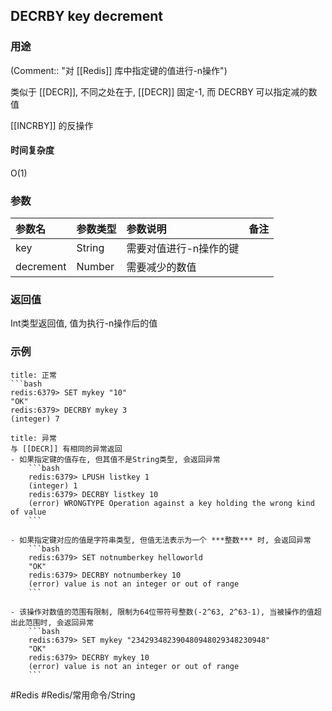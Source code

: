 ## DECRBY key decrement

### 用途
(Comment:: "对 [[Redis]] 库中指定键的值进行-n操作")

类似于 [[DECR]], 不同之处在于, [[DECR]] 固定-1, 而 DECRBY 可以指定减的数值

[[INCRBY]] 的反操作

#### 时间复杂度
O(1)

### 参数
|参数名|参数类型|参数说明|备注|
|:-|:-|:-|:-|
|key|String|需要对值进行-n操作的键||
|decrement|Number|需要减少的数值||

### 返回值
Int类型返回值, 值为执行-n操作后的值

### 示例
```ad-info
title: 正常
```bash
redis:6379> SET mykey "10"
"OK"
redis:6379> DECRBY mykey 3
(integer) 7
```

```ad-danger
title: 异常
与 [[DECR]] 有相同的异常返回
- 如果指定键的值存在, 但其值不是String类型, 会返回异常
	```bash
	redis:6379> LPUSH listkey 1
	(integer) 1
	redis:6379> DECRBY listkey 10
	(error) WRONGTYPE Operation against a key holding the wrong kind of value
	```

- 如果指定键对应的值是字符串类型, 但值无法表示为一个 ***整数*** 时, 会返回异常
	```bash
	redis:6379> SET notnumberkey helloworld
	"OK"
	redis:6379> DECRBY notnumberkey 10
	(error) value is not an integer or out of range
	```

- 该操作对数值的范围有限制, 限制为64位带符号整数(-2^63, 2^63-1), 当被操作的值超出此范围时, 会返回异常
	```bash
	redis:6379> SET mykey "234293482390480948029348230948"
	"OK"
	redis:6379> DECRBY mykey 10
	(error) value is not an integer or out of range
	```
```

#Redis #Redis/常用命令/String 